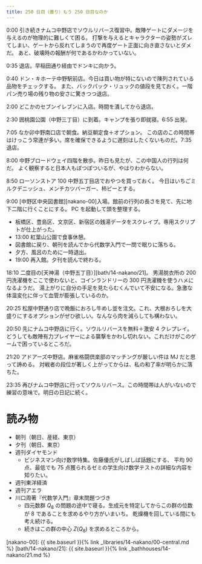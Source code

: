 ```yaml
---
title: 250 日目（曇り）もう 250 日目なのか
---
```


0:00 引き続きナムコ中野店でソウルリバース復習中。敵陣ゲートにダメージを与えるのが物理的に難しくて困る。
打撃を与えるとキャラクターの姿勢がズレてしまい、ゲートから反れてしまうので再度ゲート正面に向き直さないとダメだ。
あと、破壊時の報酬が何であるかわかっていない。

0:35 退店。早稲田通り経由でドンキに向かう。

0:40 ドン・キホーテ中野駅前店。今日は買い物が特にないので陳列されている品物をチェックする。
また、バックパック・リュックの値段を見ておく。一階パン売り場の残り物の安さに驚きつつ退店。

2:00 どこかのセブンイレブンに入店。時間を潰してから退店。

2:30 囲桃園公園（中野三丁目）に到着。キャンプを張り即就寝。6:55 出発。

7:05 なか卯中野南口店で朝食。納豆朝定食＋オプション。
この店のこの時間帯はけっこう常連が多い。席を確保できるように遅刻はしたくないものだ。7:35 退店。

8:00 中野ブロードウェイ四階を散歩。昨日も見たが、この中国人の行列は何だ。
よく観察すると日本人もぽつぽついるが、やはりわからない。

8:50 ローソンストア 100 中野五丁目店でおやつを買っておく。
今日はいちごミルクデニッシュ、メンチカツバーガー、柿ピーとする。

9:00 [中野区中央図書館][nakano-00]入場。館前の行列の長さを見て、先に地下二階に行くことにする。
PC を起動して頭を整理する。
* 板橋区、豊島区、文京区、新宿区の銭湯データをスクレイプ。専用スクリプトが仕上がった。
* 13:00 紅葉山公園で食事休憩。
* 図書館に戻り、朝刊を読んでから代数学入門で一問で眠りに落ちる。
* 夕方、風呂のために一時退出。
* 19:00 再入館。夕刊を読んで終わる。

18:10 二度目の[天神湯（中野五丁目）][bath/14-nakano/21]。
男湯脱衣所の 200 円洗濯機をここで使わないと、コインランドリーの 300 円洗濯機を使うハメになるようだ。
湯上がりに自分の手足を見たらむくんでいて不安になる。急激な体温変化に伴って血管が膨張しているのか。

20:25 松屋中野通り店で晩飯におろし牛めし並を注文。これ、大根おろしを大盛りにするオプションがぜひ欲しい。なんなら肉を減らしても構わない。

20:50 先にナムコ中野店に行く。ソウルリバースを無料＋激安 4 クレプレイ。
どうしても敵陣有力プレイヤーによる襲撃をかわし切れない。これだけがこのゲームで困っているところだ。

21:20 アドアーズ中野店。麻雀格闘倶楽部のマッチングが厳しい件は MJ だと思って諦める。
対戦者の段位が著しく上がってからは、私の和了率が明らかに落ちた。

23:35 再びナムコ中野店に行ってソウルリバース。この時間帯は人がいないので練習の意味で。明日の日記に続く。

# 読み物

* 朝刊（朝日、産経、東京）
* 夕刊（朝日、東京）
* 週刊ダイヤモンド
  * ビジネスマン向け数学特集。佐藤優氏がしばしば話題にする、
    平均 90 点、最低でも 75 点獲られるゼミの学生向け数学テストの詳細な内容を知りたい。
* 週刊東洋経済
* 週刊アエラ
* 川口周著『代数学入門』章末問題つづき
  * 四元数群 $Q_8$ の問題の途中で寝る。生成元を特定してからこの群の位数が 8 であることを求めるやり方がいまいち。
    乾燥機を回している間にも考え続ける。
  * 続きはこの群の中心 $Z(Q_8)$ を求めるところから。

[nakano-00]: {{ site.baseurl }}{% link _libraries/14-nakano/00-central.md %}
[bath/14-nakano/21]: {{ site.baseurl }}{% link _bathhouses/14-nakano/21.md %}
